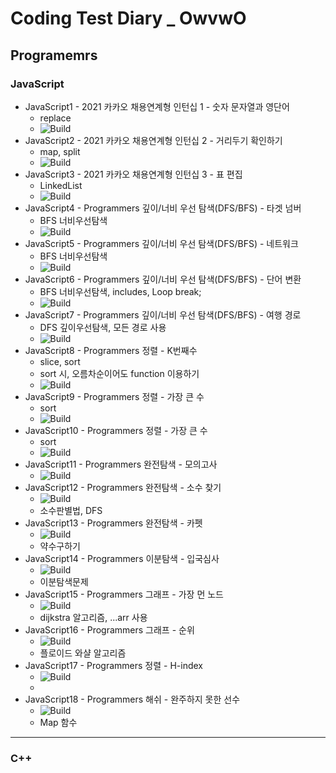 # Coding Test Diary _ OwvwO

## Programemrs

### JavaScript
  - JavaScript1 - 2021 카카오 채용연계형 인턴십 1 - 숫자 문자열과 영단어
    - replace
    - ![Build](https://img.shields.io/badge/level1-lightgrey)
  - JavaScript2 - 2021 카카오 채용연계형 인턴십 2 - 거리두기 확인하기
    - map, split
    - ![Build](https://img.shields.io/badge/level2-important)
  - JavaScript3 - 2021 카카오 채용연계형 인턴십 3 - 표 편집
    - LinkedList
    - ![Build](https://img.shields.io/badge/level3-critical)
  - JavaScript4 - Programmers 깊이/너비 우선 탐색(DFS/BFS) - 타겟 넘버
    - BFS 너비우선탐색
    - ![Build](https://img.shields.io/badge/level2-important)
  - JavaScript5 - Programmers 깊이/너비 우선 탐색(DFS/BFS) - 네트워크
    - BFS 너비우선탐색
    - ![Build](https://img.shields.io/badge/level3-critical)
  - JavaScript6 - Programmers 깊이/너비 우선 탐색(DFS/BFS) - 단어 변환
    - BFS 너비우선탐색, includes, Loop break;
    - ![Build](https://img.shields.io/badge/level3-critical)
  - JavaScript7 - Programmers 깊이/너비 우선 탐색(DFS/BFS) - 여행 경로
    - DFS 깊이우선탐색, 모든 경로 사용
    - ![Build](https://img.shields.io/badge/level3-critical)
  - JavaScript8 - Programmers 정렬 - K번째수
    - slice, sort
    - sort 시, 오름차순이어도 function 이용하기
    - ![Build](https://img.shields.io/badge/level1-lightgrey)
  - JavaScript9 - Programmers 정렬 - 가장 큰 수
    - sort
    - ![Build](https://img.shields.io/badge/level3-critical)
  - JavaScript10 - Programmers 정렬 - 가장 큰 수
    - sort
    - ![Build](https://img.shields.io/badge/level3-critical)
  - JavaScript11 - Programmers 완전탐색 - 모의고사
    - ![Build](https://img.shields.io/badge/level1-lightgrey)
  - JavaScript12 - Programmers 완전탐색 - 소수 찾기
    - ![Build](https://img.shields.io/badge/level2-important)
    - 소수판별법, DFS
  - JavaScript13 - Programmers 완전탐색 - 카펫
    - ![Build](https://img.shields.io/badge/level2-important)
    - 약수구하기
  - JavaScript14 - Programmers 이분탐색 - 입국심사
    - ![Build](https://img.shields.io/badge/level3-critical)
    - 이분탐색문제
  - JavaScript15 - Programmers 그래프 - 가장 먼 노드
    - ![Build](https://img.shields.io/badge/level3-critical)
    - dijkstra 알고리즘, ...arr 사용
  - JavaScript16 - Programmers 그래프 - 순위
    - ![Build](https://img.shields.io/badge/level3-critical)
    - 플로이드 와샬 알고리즘
  - JavaScript17 - Programmers 정렬 - H-index
    - ![Build](https://img.shields.io/badge/level2-important)
    - 
  - JavaScript18 - Programmers 해쉬 - 완주하지 못한 선수
    - ![Build](https://img.shields.io/badge/level2-important)
    - Map 함수
------
### C++

